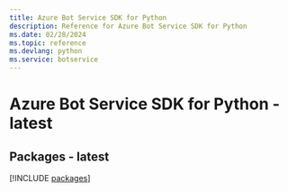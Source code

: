 ```yaml
---
title: Azure Bot Service SDK for Python
description: Reference for Azure Bot Service SDK for Python
ms.date: 02/28/2024
ms.topic: reference
ms.devlang: python
ms.service: botservice
---
```

# Azure Bot Service SDK for Python - latest
## Packages - latest
[!INCLUDE [packages](bot-service-index.md)]